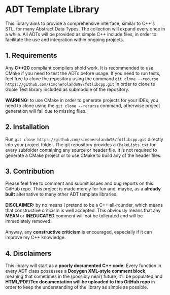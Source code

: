# ADT Template Library
This library aims to provide a comprehensive interface, similar to C++'s STL, for
many Abstract Data Types. The collection will expand every once in a while.
All ADTs will be provided as simple C++ include files, in order to facilitate the use
and integration within ongoing projects.

## 1. Requirements
Any **C++20** compliant compilers shold work. It is recommended to use CMake if you need
to test the ADTs before usage. If you need to run tests, feel free to clone the repository
using the command ```git clone --recurse https://github.com/simonerolando98/fdtlibcpp.git```
in order to clone te Goole Test library included as submodule of the repository.<br><br>
**WARNING:** to use CMake in order to generate projects for your IDEs, you need to clone
using the ```git clone --recurse``` command, otherwise project generation will fail due to
missing files.

## 2. Installation
Run ```git clone https://github.com/simonerolando98/fdtlibcpp.git``` directly into your
project folder. The git repository provides a ```CMakeLists.txt``` for every subfolder containing
any source or header file. It is not required to generate a CMake project or to use CMake to build
any of the header files.

## 3. Contribution
Please feel free to comment and submit issues and bug reports on this GitHub repo. This project is made merely for fun and, maybe, as a **already built** alternative to many other ADT template libraries.<br><br>
**DISCLAIMER:** by no means I pretend to be a C++ all-rounder, which means that constructive criticism is well accepted. This obviously means that any **MEAN** or **INEDUCATED** comment will not be tollerated and will be immediately removed.
<br><br>
Anyway, any **constructive criticism** is encouraged, especially if it can improve my C++ knowledge.

## 4. Disclaimers
This library will start as a **poorly documented C++ code**. Every function in every ADT class possesses a **Doxygen XML-style comment block**, meaning that sometimes in the (possibly near) future, it'll be populated and **HTML/PDF/Tex documentation will be uploaded to this GitHub repo** in order to keep the understanding of the library as simple as possible.

